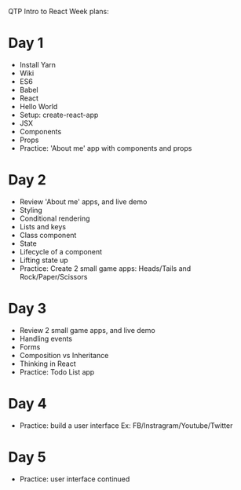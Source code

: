 QTP Intro to React Week plans:

# Day 1

- Install Yarn
- Wiki
- ES6
- Babel
- React
- Hello World
- Setup: create-react-app
- JSX
- Components
- Props
- Practice:
  'About me' app with components and props

# Day 2

- Review 'About me' apps, and live demo
- Styling
- Conditional rendering
- Lists and keys
- Class component
- State
- Lifecycle of a component
- Lifting state up
- Practice:
  Create 2 small game apps: Heads/Tails and Rock/Paper/Scissors

# Day 3

- Review 2 small game apps, and live demo
- Handling events
- Forms
- Composition vs Inheritance
- Thinking in React
- Practice:
  Todo List app

# Day 4

- Practice:
  build a user interface
  Ex: FB/Instragram/Youtube/Twitter

# Day 5

- Practice:
  user interface continued
